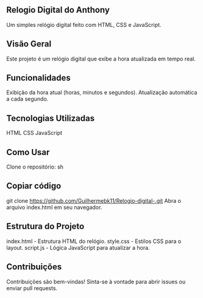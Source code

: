 ## Relogio Digital do Anthony
Um simples relógio digital feito com HTML, CSS e JavaScript.

## Visão Geral

Este projeto é um relógio digital que exibe a hora atualizada em tempo real.

## Funcionalidades

Exibição da hora atual (horas, minutos e segundos).
Atualização automática a cada segundo.

## Tecnologias Utilizadas
HTML
CSS
JavaScript

## Como Usar
Clone o repositório:
sh
## Copiar código
git clone https://github.com/Guilhermebk11/Relogio-digital-.git
Abra o arquivo index.html em seu navegador.

## Estrutura do Projeto

index.html - Estrutura HTML do relógio.
style.css - Estilos CSS para o layout.
script.js - Lógica JavaScript para atualizar a hora.
## Contribuições
Contribuições são bem-vindas! Sinta-se à vontade para abrir issues ou enviar pull requests.


